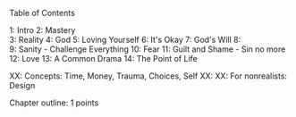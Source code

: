 Table of Contents

1: Intro
2: Mastery  
3: Reality
4: God
5: Loving Yourself
6: It's Okay
7: God's Will
8:  
9: Sanity - Challenge Everything
10: Fear
11: Guilt and Shame - Sin no more
12: Love
13: A Common Drama
14: The Point of Life

XX: Concepts: Time, Money, Trauma, Choices, Self
XX:
XX: For nonrealists: Design




Chapter outline:
1
points
